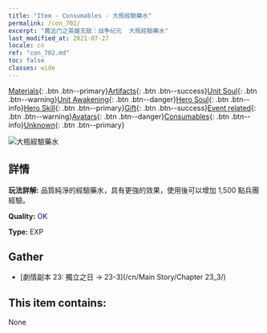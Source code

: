 ```yaml
---
title: "Item - Consumables - 大瓶經驗藥水"
permalink: /con_702/
excerpt: "魔法门之英雄无敌：战争纪元  大瓶經驗藥水"
last_modified_at: 2021-07-27
locale: cn
ref: "con_702.md"
toc: false
classes: wide
---
```

 [Materials](/ItemsCN/){: .btn .btn--primary}[Artifacts](/ItemsCN/Artifacts/){: .btn .btn--success}[Unit Soul](/ItemsCN/UnitSoul/){: .btn .btn--warning}[Unit Awakening](/ItemsCN/UnitAwakening/){: .btn .btn--danger}[Hero Soul](/ItemsCN/HeroSoul/){: .btn .btn--info}[Hero Skill](/ItemsCN/HeroSkill/){: .btn .btn--primary}[Gift](/ItemsCN/Gift/){: .btn .btn--success}[Event related](/ItemsCN/Events/){: .btn .btn--warning}[Avatars](/ItemsCN/Avatars/){: .btn .btn--danger}[Consumables](/ItemsCN/Consumables/){: .btn .btn--info}[Unknown](/ItemsCN/Unknown/){: .btn .btn--primary}

 ![大瓶經驗藥水](/images/t/i_502.png)

## 詳情
 **玩法詳解:** 品質純淨的經驗藥水，具有更強的效果，使用後可以增加 1,500 點兵團經驗。

 **Quality:** <span style="color: #0000CD">OK</span>

 **Type:** EXP

## Gather

*    [劇情副本 23: 獨立之日 -> 23-3](/cn/Main Story/Chapter 23_3/) 

## This item contains:

  None

